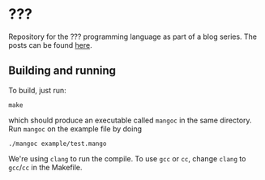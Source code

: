 # ??? 

Repository for the ??? programming language as part of a blog series. The posts can be found [here](http://www.vnev.me). 

## Building and running
 
To build, just run:

    make

which should produce an executable called `mangoc` in the same directory. Run `mangoc` on the example file by doing

    ./mangoc example/test.mango



We're using `clang` to run the compile. To use `gcc` or `cc`, change `clang` to `gcc`/`cc` in the Makefile.
